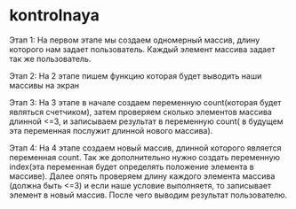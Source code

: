# kontrolnaya
Этап 1:
На первом этапе мы создаем одномерный массив, длину которого нам задает пользователь.
Каждый элемент массива задает так же пользователь.

Этап 2:
На 2 этапе пишем функцию которая будет выводить наши массивы на экран

Этап 3: 
На 3 этапе в начале создаем переменную count(которая будет являться счетчиком), затем проверяем сколько элементов массива длинной <=3, и записываем результат в переменную count( в будущем эта переменная послужит длинной нового массива).

Этап 4:
На 4 этапе создаем новый массив, длинной которого является переменная count. Так же дополнительно нужно создать переменную index(эта переменная будет определять положение элемента в массиве). Далее опять проверяем длину каждого элемента массива (должна быть <=3) и если наше условие выполняетя, то записывает элемент в новый массив.
После чего выводим результат пользователю.
